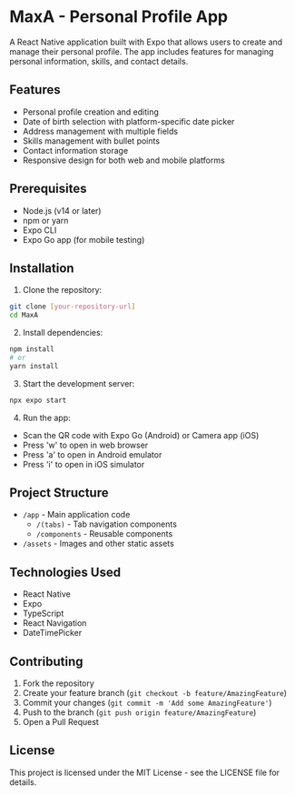 # MaxA - Personal Profile App

A React Native application built with Expo that allows users to create and manage their personal profile. The app includes features for managing personal information, skills, and contact details.

## Features

- Personal profile creation and editing
- Date of birth selection with platform-specific date picker
- Address management with multiple fields
- Skills management with bullet points
- Contact information storage
- Responsive design for both web and mobile platforms

## Prerequisites

- Node.js (v14 or later)
- npm or yarn
- Expo CLI
- Expo Go app (for mobile testing)

## Installation

1. Clone the repository:

```bash
git clone [your-repository-url]
cd MaxA
```

2. Install dependencies:

```bash
npm install
# or
yarn install
```

3. Start the development server:

```bash
npx expo start
```

4. Run the app:

- Scan the QR code with Expo Go (Android) or Camera app (iOS)
- Press 'w' to open in web browser
- Press 'a' to open in Android emulator
- Press 'i' to open in iOS simulator

## Project Structure

- `/app` - Main application code
  - `/(tabs)` - Tab navigation components
  - `/components` - Reusable components
- `/assets` - Images and other static assets

## Technologies Used

- React Native
- Expo
- TypeScript
- React Navigation
- DateTimePicker

## Contributing

1. Fork the repository
2. Create your feature branch (`git checkout -b feature/AmazingFeature`)
3. Commit your changes (`git commit -m 'Add some AmazingFeature'`)
4. Push to the branch (`git push origin feature/AmazingFeature`)
5. Open a Pull Request

## License

This project is licensed under the MIT License - see the LICENSE file for details.
